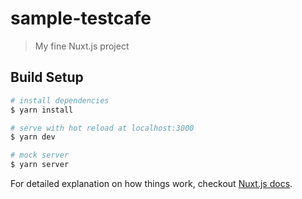 # sample-testcafe

> My fine Nuxt.js project

## Build Setup

``` bash
# install dependencies
$ yarn install

# serve with hot reload at localhost:3000
$ yarn dev

# mock server
$ yarn server
```

For detailed explanation on how things work, checkout [Nuxt.js docs](https://nuxtjs.org).
